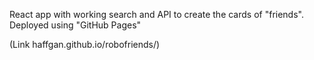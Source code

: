 React app with working search and API to create the cards of "friends". Deployed using "GitHub Pages"

(Link haffgan.github.io/robofriends/)
